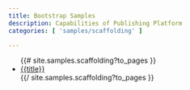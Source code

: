 ```yaml
---
title: Bootstrap Samples
description: Capabilities of Publishing Platform
categories: [ 'samples/scaffolding' ]

---
```


<ul>
{{# site.samples.scaffolding?to_pages }}
<li><a href="{{url}}">{{title}}</a></li>
{{/ site.samples.scaffolding?to_pages }}
</ul>
